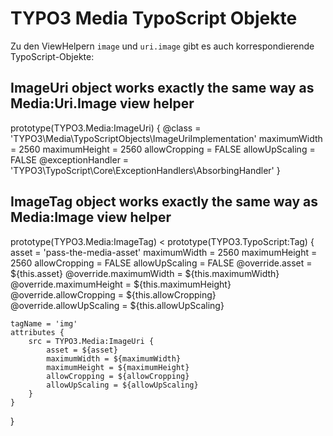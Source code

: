 # TYPO3 Media TypoScript Objekte

Zu den ViewHelpern `image` und `uri.image` gibt es auch korrespondierende TypoScript-Objekte:


## ImageUri object works exactly the same way as Media:Uri.Image view helper
prototype(TYPO3.Media:ImageUri) {
	@class = 'TYPO3\\Media\\TypoScriptObjects\\ImageUriImplementation'
	maximumWidth = 2560
	maximumHeight = 2560
	allowCropping = FALSE
	allowUpScaling = FALSE
	@exceptionHandler = 'TYPO3\\TypoScript\\Core\\ExceptionHandlers\\AbsorbingHandler'
}

## ImageTag object works exactly the same way as Media:Image view helper
prototype(TYPO3.Media:ImageTag) < prototype(TYPO3.TypoScript:Tag) {
	asset = 'pass-the-media-asset'
	maximumWidth = 2560
	maximumHeight = 2560
	allowCropping = FALSE
	allowUpScaling = FALSE
	@override.asset = ${this.asset}
	@override.maximumWidth = ${this.maximumWidth}
	@override.maximumHeight = ${this.maximumHeight}
	@override.allowCropping = ${this.allowCropping}
	@override.allowUpScaling = ${this.allowUpScaling}

	tagName = 'img'
	attributes {
		src = TYPO3.Media:ImageUri {
			asset = ${asset}
			maximumWidth = ${maximumWidth}
			maximumHeight = ${maximumHeight}
			allowCropping = ${allowCropping}
			allowUpScaling = ${allowUpScaling}
		}
	}
}
